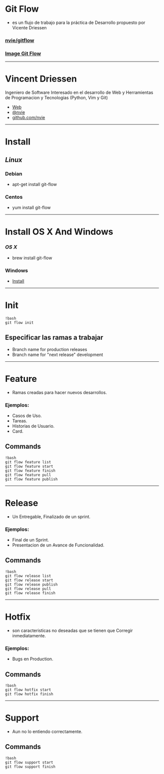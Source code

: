 # Git Flow

- es un flujo de trabajo para la práctica de Desarrollo propuesto por Vicente Driessen

### [nvie/gitflow](https://github.com/nvie/gitflow)
### [Image Git Flow](https://jacovanstaden.files.wordpress.com/2011/03/git-flow-overview.jpg)

------------------------------------------------------

# Vincent Driessen

Ingeniero de Software Interesado en el desarrollo de Web y Herramientas de Programacion y Tecnologias (Python, Vim y Git)

- [Web](http://nvie.com/about)
- [@nvie](https://twitter.com/nvie)
- [github.com/nvie](https://github.com/nvie)


------------------------------------------------------
# Install

## *Linux*

### Debian

- apt-get install git-flow

### Centos

- yum install git-flow


------------------------------------------------------

# Install OS X And Windows

### *OS X*

- brew install git-flow

### Windows

- [Install](https://github.com/nvie/gitflow/wiki/Windows)

------------------------------------------------------

# Init

    !bash
    git flow init


## Especificar las ramas a trabajar

- Branch name for production releases
- Branch name for "next release" development

------------------------------------------------------

# Feature

- Ramas creadas para hacer nuevos desarrollos.

### Ejemplos:

- Casos de Uso.
- Tareas.
- Historias de Usuario.
- Card.

## Commands

    !bash
    git flow feature list
    git flow feature start
    git flow feature finish
    git flow feature pull
    git flow feature publish

------------------------------------------------------

# Release

- Un Entregable, Finalizado de un sprint.

### Ejemplos:

- Final de un Sprint.
- Presentacion de un Avance de Funcionalidad.

## Commands

    !bash
    git flow release list
    git flow release start
    git flow release publish
    git flow release pull
    git flow release finish

------------------------------------------------------

# Hotfix

- son caracteristicas no deseadas que se tienen que Corregir inmediatamente.

### Ejemplos:

- Bugs en Production.

## Commands

    !bash
    git flow hotfix start
    git flow hotfix finish

------------------------------------------------------

# Support

- Aun no lo entiendo correctamente.

## Commands

    !bash
    git flow support start
    git flow support finish
